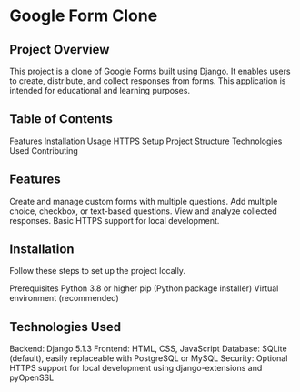 # Google Form Clone
## Project Overview

This project is a clone of Google Forms built using Django. It enables users to create, distribute, and collect responses from forms. This application is intended for educational and learning purposes.

## Table of Contents

Features
Installation
Usage
HTTPS Setup
Project Structure
Technologies Used
Contributing

## Features

Create and manage custom forms with multiple questions.
Add multiple choice, checkbox, or text-based questions.
View and analyze collected responses.
Basic HTTPS support for local development.

## Installation

Follow these steps to set up the project locally.

Prerequisites
Python 3.8 or higher
pip (Python package installer)
Virtual environment (recommended)


## Technologies Used

Backend: Django 5.1.3
Frontend: HTML, CSS, JavaScript
Database: SQLite (default), easily replaceable with PostgreSQL or MySQL
Security: Optional HTTPS support for local development using django-extensions and pyOpenSSL

